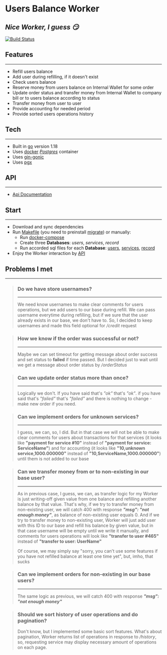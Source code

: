 # Users Balance Worker

## _Nice Worker, I guess :smirk:_
[![Build Status](https://img.shields.io/badge/build-passing-brightgreen)](https://github.com/andrew55516/UsersBalanceWorker)

## Features
___
- Refill users balance
- Add user during refilling, if it doesn't exist
- Check users balance
- Reserve money from users balance on Internal Wallet for some order
- Update order status and transfer money from Internal Wallet to company bill or to users balance according to status 
- Transfer money from user to user
- Provide accounting for needed period
- Provide sorted users operations history

## Tech
___
- Built in [go](https://go.dev/) version 1.18
- Uses [docker](https://www.docker.com/) [_Postgres_](https://www.postgresql.org/) container
- Uses [gin-gonic](https://github.com/gin-gonic/gin)
- Uses [pgx](https://github.com/jackc/pgx)

## API
___
- [Api Documentation](https://app.swaggerhub.com/apis-docs/ANDREYAKSENOV/user-balance-worker_open_api_3_0/1.0#/worker)

## Start
___
- Download and sync dependencies
- Run [Makefile](https://github.com/andrew55516/UsersBalanceWorker/blob/master/migrations/Makefile) (you need to preinstall [migrate](https://github.com/golang-migrate/migrate/tree/master/cmd/migrate)) or manually:
  * Run [docker-compose](https://github.com/andrew55516/UsersBalanceWorker/blob/master/migrations/docker-compose.yaml)
  * Create three __Databases__: _users_, _services_, _record_
  * Run accorded sql files for each __Database__: [users](https://github.com/andrew55516/UsersBalanceWorker/blob/master/migrations/Users.sql), [services](https://github.com/andrew55516/UsersBalanceWorker/blob/master/migrations/Services.sql), [record](https://github.com/andrew55516/UsersBalanceWorker/blob/master/migrations/Record.sql)
- Enjoy the Worker interaction by [API](https://app.swaggerhub.com/apis-docs/ANDREYAKSENOV/user-balance-worker_open_api_3_0/1.0#/worker)

## Problems I met
___
> ### Do we have store usernames?
> ___
> We need know usernames to make clear comments for users operations, but we add users to our base 
> during refill. We can pass username everytime during refilling, but if we sure that the user already exists in our base, we don't have to.
> So, I decided to keep usernames and made this field optional for _/credit_ request 

> ### How we know if the order was successful or not?
> ___
> Maybe we can set timeout for getting message about order success and set status to __failed__ if time passed.
> But I decided just to wait until we get a message about order status by _/orderStatus_

> ### Can we update order status more than once?
> ___
> Logically we don't. If you have said that's _"ok"_ that's _"ok"_.
> if you have said that's _"failed"_ that's _"failed"_ and there is nothing to change - make new order if you need.

> ### Can we implement orders for unknown services?
> ___
> I guess, we can, so, I did. But in that case we will not be able to make clear comments for users about transactions for that services
> (it looks like __"payment for service #10"__ instead of __"payment for service: ServiceName"__) and for accounting 
> (it looks like __"10,unknown service,1000.000000"__ instead of __"10,ServiceName,1000.000000"__) until them is not added to our base

> ### Can we transfer money from or to non-existing in our base user?
> ___
> As in previous case, I guess, we can, as transfer logic for my Worker is just writing-off given value from one balance
> and refilling another balance by that value. That's why, if we try to transfer money from non-existing user, we will catch 400
> with response ___"msg": "not enough money"___, as balance of non-existing user equals 0. And if we try to transfer money to
> non-existing user, Worker will just add user with this ID to our base and refill his balance by given value, but in that
> case username will be empty until we write it manually, and comments for users operations will look like __"transfer to user #465"__
> instead of __"transfer to user: UserName"__
> 
> Of course, we may simply say "sorry, you can't use some features if you have not refilled balance at least one time yet", but, imho, that sucks

> ### Can we implement orders for non-existing in our base users?
> ___
> The same logic as previous, we will catch 400 with response ___"msg": "not enough money"___

> ### Should we sort history of user operations and do pagination?
> Don't know, but I implemented some basic sort features. What's about pagination, Worker returns list of operations in response 
> to _/history_, so, requesting service may display necessary amount of operations on each page.